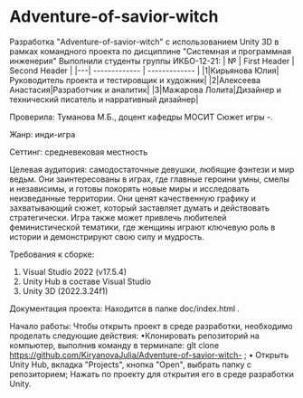 # Adventure-of-savior-witch
Разработка "Adventure-of-savior-witch" с использованием Unity 3D в рамках командного проекта по дисциплине "Системная и программная инженерия"
Выполнили студенты группы ИКБО-12-21:
| № | First Header  | Second Header | 
|---| ------------- | ------------- |
|1|Кирьянова Юлия|Руководитель проекта и тестировщик и художник|
|2|Алексеева Анастасия|Разработчик и аналитик|
|3|Мажарова Лолита|Дизайнер и технический писатель и нарративный дизайнер|

Проверила: Туманова М.Б., доцент кафедры МОСИТ
Сюжет игры
-.

Жанр: инди-игра

Сеттинг: средневековая местность

Целевая аудитория: самодостаточные девушки, любящие фэнтези и мир ведьм. Они заинтересованы в играх, где главные героини умны, смелы и независимы, и готовы покорять новые миры и исследовать неизведанные территории. Они ценят качественную графику и захватывающий сюжет, который заставляет думать и действовать стратегически. Игра также может привлечь любителей феминистической тематики, где женщины играют ключевую роль в истории и демонстрируют свою силу и мудрость.

Требования к сборке:
1. Visual Studio 2022 (v17.5.4)
2. Unity Hub в составе Visual Studio
3. Unity 3D (2022.3.24f1)

Документация проекта:
Находится в папке doc/index.html .

Начало работы:
Чтобы открыть проект в среде разработки, необходимо проделать следующие действия:
•Клонировать репозиторий на компьютер, выполнив команду в терминале:
glt clone https://github.com/KiryanovaJulia/Adventure-of-savior-witch- ;
• Открыть Unity Hub, вкладка "Projects", кнопка "Open", выбрать папку с репозиторием;
Нажать по проекту для открытия его в среде разработки Unity.
